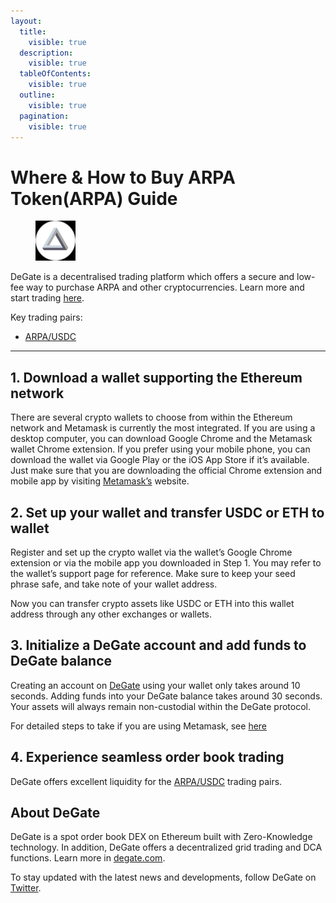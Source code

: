 ```yaml
---
layout:
  title:
    visible: true
  description:
    visible: true
  tableOfContents:
    visible: true
  outline:
    visible: true
  pagination:
    visible: true
---
```


# Where & How to Buy ARPA Token(ARPA) Guide

<figure><img src="../.gitbook/assets/arpa_0xba50933c268f567bdc86e1ac131be072c6b0b71a1716284593402.jpg" alt="ARPA" width="64"><figcaption></figcaption></figure>

DeGate is a decentralised trading platform which offers a secure and low-fee way to purchase ARPA and other cryptocurrencies. Learn more and start trading [here](https://app.degate.com/trade/USDC/0xba50933c268f567bdc86e1ac131be072c6b0b71a?utm_source=howtobuy).&#x20;

Key trading pairs:

* [ARPA/USDC](https://app.degate.com/trade/USDC/0xba50933c268f567bdc86e1ac131be072c6b0b71a?utm_source=howtobuy)

***

## 1. Download a wallet supporting the Ethereum network

There are several crypto wallets to choose from within the Ethereum network and Metamask is currently the most integrated. If you are using a desktop computer, you can download Google Chrome and the Metamask wallet Chrome extension. If you prefer using your mobile phone, you can download the wallet via Google Play or the iOS App Store if it’s available. Just make sure that you are downloading the official Chrome extension and mobile app by visiting [Metamask’s](https://metamask.io/) website.

## 2. Set up your wallet and transfer USDC or ETH to wallet

Register and set up the crypto wallet via the wallet’s Google Chrome extension or via the mobile app you downloaded in Step 1. You may refer to the wallet’s support page for reference. Make sure to keep your seed phrase safe, and take note of your wallet address.&#x20;

Now you can transfer crypto assets like USDC or ETH into this wallet address through any other exchanges or wallets.

## 3. Initialize a DeGate account and add funds to DeGate balance

Creating an account on [DeGate](https://app.degate.com/?utm_source=ARPA_howtobuy) using your wallet only takes around 10 seconds. Adding funds into your DeGate balance takes around 30 seconds. Your assets will always remain non-custodial within the DeGate protocol.

For detailed steps to take if you are using Metamask, see [here](https://docs.degate.com/v/product_en/main-features/wallet-connectivity/metamask)

## 4. Experience seamless order book trading

DeGate offers excellent liquidity for the [ARPA/USDC](https://app.degate.com/trade/USDC/0xba50933c268f567bdc86e1ac131be072c6b0b71a?utm_source=howtobuy) trading pairs.&#x20;

## About DeGate

DeGate is a spot order book DEX on Ethereum built with Zero-Knowledge technology. In addition, DeGate offers a decentralized grid trading and DCA functions.  Learn more in [degate.com](https://degate.com/?utm_source=ARPA_howtobuy).

To stay updated with the latest news and developments, follow DeGate on [Twitter](https://twitter.com/degatedex).
